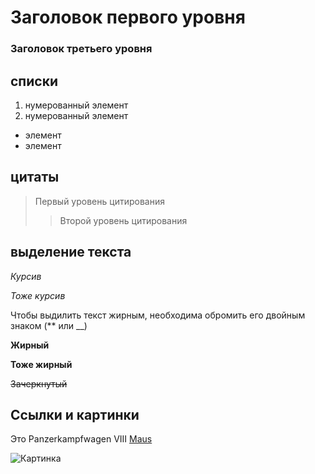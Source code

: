 # Заголовок первого уровня
### Заголовок третьего уровня

## списки
1. нумерованный элемент
2. нумерованный элемент
+ элемент
+ элемент

## цитаты
>Первый уровень цитирования
>>Второй уровень цитирования

## выделение текста
*Курсив*

_Тоже курсив_

Чтобы выдилить текст жирным, необходима обромить его двойным знаком (** или __)

__Жирный__

**Тоже жирный**

~~Зачеркнутый~~

## Ссылки и картинки

Это Panzerkampfwagen VIII [Maus]( https://ru.wikipedia.org/wiki/Маус_(танк))

![Картинка](https://img-fotki.yandex.ru/get/9224/120219633.5b/0_9d09c_96bcfe5a_orig.jpg)